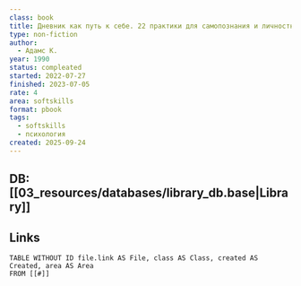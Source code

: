 ```yaml
---
class: book
title: Дневник как путь к себе. 22 практики для самопознания и личностного развития
type: non-fiction
author:
  - Адамс К.
year: 1990
status: compleated
started: 2022-07-27
finished: 2023-07-05
rate: 4
area: softskills
format: pbook
tags:
  - softskills
  - психология
created: 2025-09-24
---
```

## DB: [[03_resources/databases/library_db.base|Library]]

## Links

```dataview
TABLE WITHOUT ID file.link AS File, class AS Class, created AS Created, area AS Area
FROM [[#]]
````